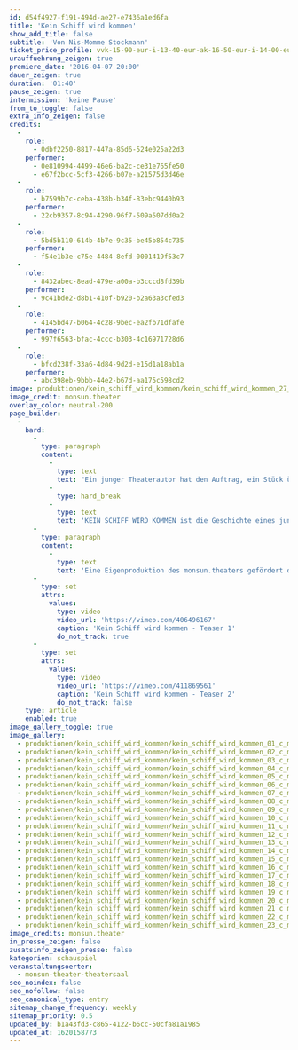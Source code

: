 ```yaml
---
id: d54f4927-f191-494d-ae27-e7436a1ed6fa
title: 'Kein Schiff wird kommen'
show_add_title: false
subtitle: 'Von Nis-Momme Stockmann'
ticket_price_profile: vvk-15-90-eur-i-13-40-eur-ak-16-50-eur-i-14-00-eur
urauffuehrung_zeigen: true
premiere_date: '2016-04-07 20:00'
dauer_zeigen: true
duration: '01:40'
pause_zeigen: true
intermission: 'keine Pause'
from_to_toggle: false
extra_info_zeigen: false
credits:
  -
    role:
      - 0dbf2250-8817-447a-85d6-524e025a22d3
    performer:
      - 0e810994-4499-46e6-ba2c-ce31e765fe50
      - e67f2bcc-5cf3-4266-b07e-a21575d3d46e
  -
    role:
      - b7599b7c-ceba-438b-b34f-83ebc9440b93
    performer:
      - 22cb9357-8c94-4290-96f7-509a507dd0a2
  -
    role:
      - 5bd5b110-614b-4b7e-9c35-be45b854c735
    performer:
      - f54e1b3e-c75e-4484-8efd-0001419f53c7
  -
    role:
      - 8432abec-8ead-479e-a00a-b3cccd8fd39b
    performer:
      - 9c41bde2-d8b1-410f-b920-b2a63a3cfed3
  -
    role:
      - 4145bd47-b064-4c28-9bec-ea2fb71dfafe
    performer:
      - 997f6563-bfac-4ccc-b303-4c16971728d6
  -
    role:
      - bfcd238f-33a6-4d84-9d2d-e15d1a18ab1a
    performer:
      - abc398eb-9bbb-44e2-b67d-aa175c598cd2
image: produktionen/kein_schiff_wird_kommen/kein_schiff_wird_kommen_27_c_monsun_theater.jpg
image_credit: monsun.theater
overlay_color: neutral-200
page_builder:
  -
    bard:
      -
        type: paragraph
        content:
          -
            type: text
            text: "Ein junger Theaterautor hat den Auftrag, ein Stück über die Wende zu schreiben. Aber er war ein Kind, als die Mauer fiel, und wuchs fernab der Hauptstadt auf: auf der Nordseeinsel Föhr. Kein innerer Bezug verbindet ihn mit dem Thema. Nun erhofft sich der junge aufstrebende Schriftsteller durch einen authentischen Erfahrungsbericht seines Vaters über die Wendezeit inspiriert zu werden. Umgeben vom kalten Wasser der Nordsee begibt er sich mit ihm in Gespräche über die damalige Zeit.\_Statt allerdings wie geplant leicht und schnell die Vergangenheit\_zu boulevardisieren, erntet das Graben in der Vergangenheit unerwartet dunkle Früchte. Verdrängte Bilder von seiner Mutter, deren langes Sterben er als Kind miterlebt hat, treten zutage. Seine Recherche führt in die Krise: Was an ihm ist noch echt und empfunden, was poetisiert und stilisiert?\_"
          -
            type: hard_break
          -
            type: text
            text: 'KEIN SCHIFF WIRD KOMMEN ist die Geschichte eines jungen Mannes, der ein politisches Drama sucht und eine Familientragödie findet.'
      -
        type: paragraph
        content:
          -
            type: text
            text: 'Eine Eigenproduktion des monsun.theaters gefördert durch die Kulturbehörde Hamburg.'
      -
        type: set
        attrs:
          values:
            type: video
            video_url: 'https://vimeo.com/406496167'
            caption: 'Kein Schiff wird kommen - Teaser 1'
            do_not_track: true
      -
        type: set
        attrs:
          values:
            type: video
            video_url: 'https://vimeo.com/411869561'
            caption: 'Kein Schiff wird kommen - Teaser 2'
            do_not_track: false
    type: article
    enabled: true
image_gallery_toggle: true
image_gallery:
  - produktionen/kein_schiff_wird_kommen/kein_schiff_wird_kommen_01_c_monsun_theater.jpg
  - produktionen/kein_schiff_wird_kommen/kein_schiff_wird_kommen_02_c_monsun_theater.jpg
  - produktionen/kein_schiff_wird_kommen/kein_schiff_wird_kommen_03_c_monsun_theater.jpg
  - produktionen/kein_schiff_wird_kommen/kein_schiff_wird_kommen_04_c_monsun_theater.jpg
  - produktionen/kein_schiff_wird_kommen/kein_schiff_wird_kommen_05_c_monsun_theater.jpg
  - produktionen/kein_schiff_wird_kommen/kein_schiff_wird_kommen_06_c_monsun_theater.jpg
  - produktionen/kein_schiff_wird_kommen/kein_schiff_wird_kommen_07_c_monsun_theater.jpg
  - produktionen/kein_schiff_wird_kommen/kein_schiff_wird_kommen_08_c_monsun_theater.jpg
  - produktionen/kein_schiff_wird_kommen/kein_schiff_wird_kommen_09_c_monsun_theater.jpg
  - produktionen/kein_schiff_wird_kommen/kein_schiff_wird_kommen_10_c_monsun_theater.jpg
  - produktionen/kein_schiff_wird_kommen/kein_schiff_wird_kommen_11_c_monsun_theater.jpg
  - produktionen/kein_schiff_wird_kommen/kein_schiff_wird_kommen_12_c_monsun_theater.jpg
  - produktionen/kein_schiff_wird_kommen/kein_schiff_wird_kommen_13_c_monsun_theater.jpg
  - produktionen/kein_schiff_wird_kommen/kein_schiff_wird_kommen_14_c_monsun_theater.jpg
  - produktionen/kein_schiff_wird_kommen/kein_schiff_wird_kommen_15_c_monsun_theater.jpg
  - produktionen/kein_schiff_wird_kommen/kein_schiff_wird_kommen_16_c_monsun_theater.jpg
  - produktionen/kein_schiff_wird_kommen/kein_schiff_wird_kommen_17_c_monsun_theater.jpg
  - produktionen/kein_schiff_wird_kommen/kein_schiff_wird_kommen_18_c_monsun_theater.jpg
  - produktionen/kein_schiff_wird_kommen/kein_schiff_wird_kommen_19_c_monsun_theater.jpg
  - produktionen/kein_schiff_wird_kommen/kein_schiff_wird_kommen_20_c_monsun_theater.jpg
  - produktionen/kein_schiff_wird_kommen/kein_schiff_wird_kommen_21_c_monsun_theater.jpg
  - produktionen/kein_schiff_wird_kommen/kein_schiff_wird_kommen_22_c_monsun_theater.jpg
  - produktionen/kein_schiff_wird_kommen/kein_schiff_wird_kommen_23_c_monsun_theater.jpg
image_credits: monsun.theater
in_presse_zeigen: false
zusatsinfo_zeigen_presse: false
kategorien: schauspiel
veranstaltungsoerter:
  - monsun-theater-theatersaal
seo_noindex: false
seo_nofollow: false
seo_canonical_type: entry
sitemap_change_frequency: weekly
sitemap_priority: 0.5
updated_by: b1a43fd3-c865-4122-b6cc-50cfa81a1985
updated_at: 1620158773
---
```

